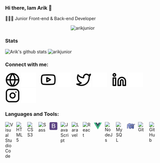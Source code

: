 ### Hi there, Iam Arik 👋

👨🏻‍💻 Junior Front-end & Back-end Developer

<p align="center"> <img src="https://komarev.com/ghpvc/?username=arikjunior&label=Profile%20views&color=0e75b6&style=flat" alt="arikjunior"/> </p>

### Stats

![Arik's github stats](https://github-readme-stats.vercel.app/api?username=arikjunior&show_icons=true&title_color=ff0000&icon_color=ff0000&text_color=000&bg_color=fff&count_private=true) <img src="https://github-readme-streak-stats.herokuapp.com/?user=arikjunior" alt="arikjunior" /> <br>

### Connect with me:

[![website](./img/globe-light.svg)](https://arikjunior.github.io#gh-light-mode-only)
[![website](./img/globe-dark.svg)](https://arikjunior.github.io#gh-dark-mode-only)
&nbsp;&nbsp;
[![website](./img/youtube-light.svg)](https://youtube.com/c/ArikJunior11#gh-light-mode-only)
[![website](./img/youtube-dark.svg)](https://youtube.com/c/ArikJunior11#gh-dark-mode-only)
&nbsp;&nbsp;
[![website](./img/twitter-light.svg)](https://twitter.com/aureyk98#gh-light-mode-only)
[![website](./img/twitter-dark.svg)](https://twitter.com/aureyk98#gh-dark-mode-only)
&nbsp;&nbsp;
[![website](./img/linkedin-light.svg)](https://linkedin.com/in/dwisyiamnuari#gh-light-mode-only)
[![website](./img/linkedin-dark.svg)](https://linkedin.com/in/dwisyiamnuari#gh-dark-mode-only)
&nbsp;&nbsp;
[![website](./img/instagram-light.svg)](https://instagram.com/arikjunior#gh-light-mode-only)
[![website](./img/instagram-dark.svg)](https://instagram.com/arikjunior#gh-dark-mode-only)

### Languages and Tools:

<img align="left" alt="Visual Studio Code" width="26px" src="https://cdn.jsdelivr.net/gh/devicons/devicon/icons/vscode/vscode-original.svg" style="padding-right:10px;" />
<img align="left" alt="HTML5" width="26px" src="https://cdn.jsdelivr.net/gh/devicons/devicon/icons/html5/html5-original.svg" style="padding-right:10px;" />
<img align="left" alt="CSS3" width="26px" src="https://cdn.jsdelivr.net/gh/devicons/devicon/icons/css3/css3-original.svg" style="padding-right:10px;" />
<img align="left" alt="Sass" width="26px" src="https://cdn.jsdelivr.net/gh/devicons/devicon/icons/sass/sass-original.svg" style="padding-right:10px;" />
<img align="left" alt="Sass" width="26px" src="./img/bootstrap-plain.svg" style="padding-right:10px;" />
<img align="left" alt="JavaScript" width="26px" src="https://cdn.jsdelivr.net/gh/devicons/devicon/icons/javascript/javascript-original.svg" style="padding-right:10px;" />
<img align="left" alt="Laravel" width="26px" src="https://upload.wikimedia.org/wikipedia/commons/9/9a/Laravel.svg" style="padding-right:10px;" />
<img align="left" alt="React" width="26px" src="https://cdn.jsdelivr.net/gh/devicons/devicon/icons/react/react-original.svg" style="padding-right:10px;" />
<img align="left" alt="Vue" width="26px" src="https://raw.githubusercontent.com/devicons/devicon/master/icons/vuejs/vuejs-original.svg" style="padding-right:10px;" />
<img align="left" alt="NodeJs" width="26px" src="https://seeklogo.com/images/N/nodejs-logo-FBE122E377-seeklogo.com.png" style="padding-right:10px;" />
<img align="left" alt="MySQL" width="26px" src="https://cdn.jsdelivr.net/gh/devicons/devicon/icons/mysql/mysql-original.svg" style="padding-right:10px;" />
<img align="left" alt="PHP" width="26px" src="./img/kisspng-php-server-side-scripting-yii-web-application-scri-5b00d886973341.1462073915267820866193.png" style="padding-right:10px;" />
<img align="left" alt="Git" width="26px" src="https://cdn.jsdelivr.net/gh/devicons/devicon/icons/git/git-original.svg" style="padding-right:10px;" />
<img align="left" alt="GitHub" width="26px" src="https://user-images.githubusercontent.com/3369400/139447912-e0f43f33-6d9f-45f8-be46-2df5bbc91289.png" style="padding-right:10px;" />
